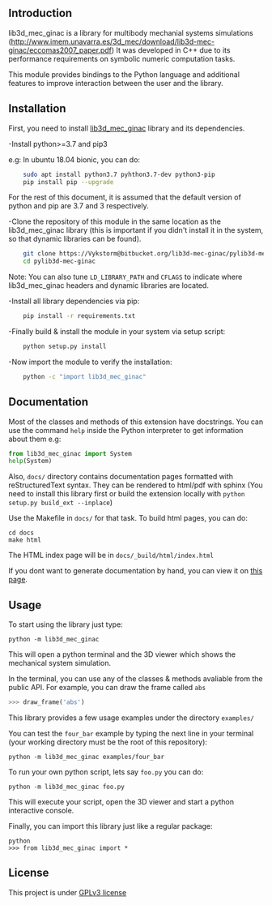 
## Introduction

lib3d_mec_ginac is a library for multibody mechanial systems simulations (http://www.imem.unavarra.es/3d_mec/download/lib3d-mec-ginac/eccomas2007_paper.pdf)
It was developed in C++ due to its performance requirements on symbolic numeric computation tasks.

This module provides bindings to the Python language and additional features to improve interaction between the user and the library.


## Installation

First, you need to install [lib3d_mec_ginac](https://bitbucket.org/lib3d-mec-ginac/lib3d-mec-ginac/src/master/) library and its dependencies.

-Install python>=3.7 and pip3

e.g: In ubuntu 18.04 bionic, you can do:
```bash
    sudo apt install python3.7 pyhthon3.7-dev python3-pip
    pip install pip --upgrade
```    
For the rest of this document, it is assumed that the default version of python and pip are 3.7 and 3 respectively.


-Clone the repository of this module in the same location as the lib3d_mec_ginac library (this is important if you didn't install it in the system, so that dynamic libraries can be found).
```bash
    git clone https://Vykstorm@bitbucket.org/lib3d-mec-ginac/pylib3d-mec-ginac.git
    cd pylib3d-mec-ginac
```
Note: You can also tune ```LD_LIBRARY_PATH``` and ```CFLAGS``` to indicate where lib3d_mec_ginac headers and dynamic libraries are located.


-Install all library dependencies via pip:
```bash
    pip install -r requirements.txt
```

-Finally build & install the module in your system via setup script:
```bash
    python setup.py install
```


-Now import the module to verify the installation:
```bash
    python -c "import lib3d_mec_ginac"
```


## Documentation

Most of the classes and methods of this extension have docstrings. You can use the command ```help``` inside the Python interpreter to get information about them
e.g:
```python
from lib3d_mec_ginac import System
help(System)
```

Also, ```docs/``` directory contains documentation pages formatted with reStructuredText syntax. They can be rendered to html/pdf with sphinx (You need to install this library first or build the extension locally with ```python setup.py build_ext --inplace```)

Use the Makefile in ```docs/``` for that task. To build html pages, you can do:
```
cd docs
make html
```
The HTML index page will be in ```docs/_build/html/index.html```


If you dont want to generate documentation by hand, you can view it on [this page](http://vykstorm.pythonanywhere.com/).

## Usage

To start using the library just type:

```
python -m lib3d_mec_ginac
```

This will open a python terminal and the 3D viewer which shows the mechanical system simulation.

In the terminal, you can use any of the classes & methods avaliable from the public API.
For example, you can draw the frame called ``abs``
```python
>>> draw_frame('abs')
```


This library provides a few usage examples under the directory ``examples/``


You can test the ``four_bar`` example by typing the next line in your terminal (your working directory must be the root of this repository):
```
python -m lib3d_mec_ginac examples/four_bar
```


To run your own python script, lets say ``foo.py`` you can do:
```
python -m lib3d_mec_ginac foo.py
```
This will execute your script, open the 3D viewer and start a python interactive console.

Finally, you can import this library just like a regular package:

```
python
>>> from lib3d_mec_ginac import *
```





## License

This project is under [GPLv3 license](LICENSE.txt)
